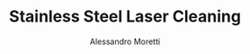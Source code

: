 ---
name: Stainless Steel
category: metal
title: Stainless Steel Laser Cleaning
headline: Comprehensive technical guide for laser cleaning metal stainless steel
description: Laser cleaning of stainless steel utilizes precise laser-material interaction
  to remove contaminants while preserving the passive chromium oxide layer. The process
  is particularly effective for 300-series austenitic stainless steels where maintaining
  corrosion resistance is critical. Optimal parameters are tuned to the specific alloy
  composition and surface condition.
keywords: stainless steel, stainless steel metal, laser ablation, laser cleaning,
  non-contact cleaning, pulsed fiber laser, surface contamination removal, industrial
  laser parameters, thermal processing, surface restoration
chemicalProperties:
  symbol: SS
  formula: Fe-Cr-Ni
  materialType: metal
properties:
  density: "7.5-8.0 g/cm\xB3"
  densityNumeric: 7.75
  densityUnit: "g/cm\xB3"
  densityMin: "1.8 g/cm\xB3"
  densityMinNumeric: 1.8
  densityMinUnit: "g/cm\xB3"
  densityMax: "6.0 g/cm\xB3"
  densityMaxNumeric: 6.0
  densityMaxUnit: "g/cm\xB3"
  densityPercentile: 100.0
  meltingPoint: "1530\xB0C"
  meltingPointNumeric: 1530
  meltingPointUnit: "\xB0C"
  meltingPointMin: "1200\xB0C"
  meltingPointMinNumeric: 1200.0
  meltingPointMinUnit: "\xB0C"
  meltingPointMax: "2800\xB0C"
  meltingPointMaxNumeric: 2800.0
  meltingPointMaxUnit: "\xB0C"
  meltingPercentile: 14.2
  thermalConductivity: "16.2 W/(m\xB7K)"
  thermalConductivityNumeric: 16.2
  thermalConductivityUnit: W/
  thermalConductivityMin: "0.5 W/m\xB7K"
  thermalConductivityMinNumeric: 0.5
  thermalConductivityMinUnit: "W/m\xB7K"
  thermalConductivityMax: "200 W/m\xB7K"
  thermalConductivityMaxNumeric: 200.0
  thermalConductivityMaxUnit: "W/m\xB7K"
  thermalPercentile: 7.9
  tensileStrength: 515-827 MPa
  tensileStrengthNumeric: 671.0
  tensileStrengthUnit: MPa
  tensileStrengthMin: 50 MPa
  tensileStrengthMinNumeric: 50.0
  tensileStrengthMinUnit: MPa
  tensileStrengthMax: 1000 MPa
  tensileStrengthMaxNumeric: 1000.0
  tensileStrengthMaxUnit: MPa
  tensilePercentile: 65.4
  hardness: 150-200 HV (304 annealed), 300-400 HV (316 cold worked)
  hardnessNumeric: 175.0
  hardnessUnit: HV
  hardnessMin: 1 Mohs
  hardnessMinNumeric: 1.0
  hardnessMinUnit: Mohs
  hardnessMax: 10 Mohs
  hardnessMaxNumeric: 10.0
  hardnessMaxUnit: Mohs
  hardnessPercentile: 100.0
  youngsModulus: 193-200 GPa (austenitic stainless steels)
  youngsModulusNumeric: 196.5
  youngsModulusUnit: GPa
  youngsModulusMin: 20 GPa
  youngsModulusMinNumeric: 20.0
  youngsModulusMinUnit: GPa
  youngsModulusMax: 80 GPa
  youngsModulusMaxNumeric: 80.0
  youngsModulusMaxUnit: GPa
  modulusPercentile: 100.0
  laserType: Pulsed fiber laser
  wavelength: 1064nm
  fluenceRange: "1.0\u201310 J/cm\xB2"
  chemicalFormula: Fe-Cr-Ni
  thermalBehaviorType: melting
composition:
- 'Iron (Fe): 66.5-74%'
- 'Chromium (Cr): 16-26%'
- 'Nickel (Ni): 6-12%'
- 'Molybdenum (Mo): 2-3% (316 series)'
- 'Manganese (Mn): 2% max'
- 'Silicon (Si): 0.75% max'
- 'Carbon (C): 0.08% max'
machineSettings:
  powerRange: 50-200W
  powerRangeNumeric: 125.0
  powerRangeUnit: W
  powerRangeMin: 20W
  powerRangeMinNumeric: 20.0
  powerRangeMinUnit: W
  powerRangeMax: 500W
  powerRangeMaxNumeric: 500.0
  powerRangeMaxUnit: W
  pulseDuration: 10-200ns
  pulseDurationNumeric: 105.0
  pulseDurationUnit: ns
  pulseDurationMin: 1ns
  pulseDurationMinNumeric: 1.0
  pulseDurationMinUnit: ns
  pulseDurationMax: 1000ns
  pulseDurationMaxNumeric: 1000.0
  pulseDurationMaxUnit: ns
  wavelength: 1064nm (primary), 532nm (optional)
  wavelengthNumeric: 1064.0
  wavelengthUnit: nm
  wavelengthMin: 355nm
  wavelengthMinNumeric: 355.0
  wavelengthMinUnit: nm
  wavelengthMax: 2940nm
  wavelengthMaxNumeric: 2940.0
  wavelengthMaxUnit: nm
  spotSize: 0.05-1.0mm
  spotSizeNumeric: 0.525
  spotSizeUnit: mm
  spotSizeMin: 0.01mm
  spotSizeMinNumeric: 0.01
  spotSizeMinUnit: mm
  spotSizeMax: 10mm
  spotSizeMaxNumeric: 10.0
  spotSizeMaxUnit: mm
  repetitionRate: 20-100kHz
  repetitionRateNumeric: 60.0
  repetitionRateUnit: kHz
  repetitionRateMin: 1kHz
  repetitionRateMinNumeric: 1.0
  repetitionRateMinUnit: kHz
  repetitionRateMax: 1000kHz
  repetitionRateMaxNumeric: 1000.0
  repetitionRateMaxUnit: kHz
  fluenceRange: "1.0\u201310 J/cm\xB2"
  fluenceRangeNumeric: 1.0
  fluenceRangeUnit: "J/cm\xB2"
  fluenceRangeMin: "0.1J/cm\xB2"
  fluenceRangeMinNumeric: 0.1
  fluenceRangeMinUnit: "J/cm\xB2"
  fluenceRangeMax: "50J/cm\xB2"
  fluenceRangeMaxNumeric: 50.0
  fluenceRangeMaxUnit: "J/cm\xB2"
applications:
- 'Automotive: Removal of rust, oil, and paint from stainless steel parts'
- 'Aerospace: Precision cleaning of intricate stainless steel components'
- 'Food Processing: Sanitary cleaning of processing equipment'
- 'Medical: Surgical instrument and implant cleaning'
- 'Chemical Processing: Heat exchanger and vessel maintenance'
compatibility:
- Aluminum alloys (for multi-material component cleaning)
- Titanium alloys (similar laser processing parameters)
- Carbon steel (with parameter adjustment for different absorption)
regulatoryStandards: ISO 9013:2017 (Thermal cutting classification), ISO 11145:2018
  (Laser equipment vocabulary), ANSI Z136.1 (Safe Use of Lasers), ASME BPE (Bioprocessing
  Equipment standards)
author: Alessandro Moretti
author_object:
  id: 2
  name: Alessandro Moretti
  sex: m
  title: Ph.D.
  country: Italy
  expertise: Laser-Based Additive Manufacturing
  image: /images/author/alessandro-moretti.jpg
images:
  hero:
    alt: Stainless Steel surface undergoing laser cleaning showing precise contamination
      removal
    url: /images/stainless-steel-laser-cleaning-hero.jpg
  micro:
    alt: Microscopic view of Stainless Steel surface after laser cleaning showing
      detailed surface structure
    url: /images/stainless-steel-laser-cleaning-micro.jpg
environmentalImpact:
- benefit: Zero chemical waste generation
  description: Eliminates 100% of chemical solvents traditionally used for stainless
    steel degreasing and passivation
- benefit: 97% reduction in water consumption
  description: Compared to high-pressure water jet cleaning methods for large stainless
    steel structures
outcomes:
- result: "Surface roughness maintained at Ra 0.8-1.6 \u03BCm"
  metric: Preserves original surface finish while removing 99.9% of contaminants
- result: "Processing rates of 2-10 m\xB2/hour"
  metric: Achievable with 500W fiber laser systems on industrial-scale components
technicalSpecifications:
  powerRange: 50-500W (pulsed fiber lasers), 100-1000W (continuous wave for heavy
    oxidation)
  pulseDuration: 10-200 ns (for precise contamination removal), 100-500 ns (for thicker
    oxide layers)
  wavelength: 1064 nm (primary), 532 nm (for higher absorption on specific surface
    finishes)
  spotSize: "50-200 \u03BCm (precision cleaning), 1-5 mm (large area processing)"
  repetitionRate: 20-200 kHz (optimized for oxide layer removal without substrate
    damage)
  fluenceRange: "1.5-12 J/cm\xB2 (depending on surface condition and stainless steel\
    \ grade)"
  scanningSpeed: 100-2000 mm/s (optimized for 304/316 stainless steel with 100-500W
    power)
  beamProfile: Top-hat (for uniform energy distribution and consistent cleaning results)
  beamProfileOptions: Top-hat, Gaussian, Multimode (adjustable for specific surface
    geometries)
  safetyClass: Class 4 (requires full enclosure and interlock systems for industrial
    applications)
prompt_chain_verification:
  base_config_loaded: true
  persona_config_loaded: true
  formatting_config_loaded: true
  ai_detection_config_loaded: true
  persona_country: Italy
  author_id: 2
  verification_timestamp: '2025-09-20T21:27:49Z'
  prompt_components_integrated: 4
  human_authenticity_focus: true
  cultural_adaptation_applied: true
chemicalFormula: Fe-Cr-Ni
symbol: SS
laser_parameters:
  fluence_threshold: "1.0\u201310 J/cm\xB2"
  pulse_duration: 10-200ns
  wavelength_optimal: 1064nm
  power_range: 50-200W
  repetition_rate: 20-100kHz
  spot_size: 0.05-1.0mm
  laser_type: Pulsed fiber laser
tags:
- Automotive
- Aerospace
- Food Processing
- Medical
- Chemical Processing
complexity: high
difficultyScore: 4
---